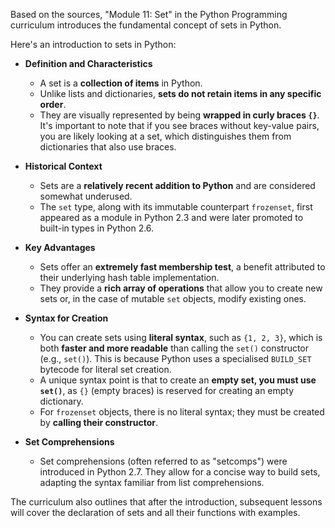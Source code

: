 Based on the sources, "Module 11: Set" in the Python Programming curriculum introduces the fundamental concept of sets in Python.

Here's an introduction to sets in Python:

*   **Definition and Characteristics**
    *   A set is a **collection of items** in Python.
    *   Unlike lists and dictionaries, **sets do not retain items in any specific order**.
    *   They are visually represented by being **wrapped in curly braces `{}`**. It's important to note that if you see braces without key-value pairs, you are likely looking at a set, which distinguishes them from dictionaries that also use braces.

*   **Historical Context**
    *   Sets are a **relatively recent addition to Python** and are considered somewhat underused.
    *   The `set` type, along with its immutable counterpart `frozenset`, first appeared as a module in Python 2.3 and were later promoted to built-in types in Python 2.6.

*   **Key Advantages**
    *   Sets offer an **extremely fast membership test**, a benefit attributed to their underlying hash table implementation.
    *   They provide a **rich array of operations** that allow you to create new sets or, in the case of mutable `set` objects, modify existing ones.

*   **Syntax for Creation**
    *   You can create sets using **literal syntax**, such as `{1, 2, 3}`, which is both **faster and more readable** than calling the `set()` constructor (e.g., `set()`). This is because Python uses a specialised `BUILD_SET` bytecode for literal set creation.
    *   A unique syntax point is that to create an **empty set, you must use `set()`**, as `{}` (empty braces) is reserved for creating an empty dictionary.
    *   For `frozenset` objects, there is no literal syntax; they must be created by **calling their constructor**.

*   **Set Comprehensions**
    *   Set comprehensions (often referred to as "setcomps") were introduced in Python 2.7. They allow for a concise way to build sets, adapting the syntax familiar from list comprehensions.

The curriculum also outlines that after the introduction, subsequent lessons will cover the declaration of sets and all their functions with examples.